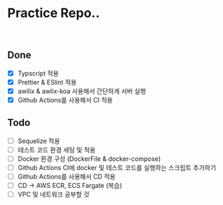 # Practice Repo..

<br>

## Done

- [x] Typscript 적용
- [x] Prettier & ESlint 적용
- [x] awilix & awlix-koa 사용해서 간단하게 서버 실행
- [x] Github Actions를 사용해서 CI 적용

## Todo

- [ ] Sequelize 적용
- [ ] 테스트 코드 환경 세팅 및 적용
- [ ] Docker 환경 구성 (DockerFile & docker-compose)
- [ ] Github Actions CI에 docker 및 테스트 코드를 실행하는 스크립트 추가하기
- [ ] Github Actions를 사용해서 CD 적용
- [ ] CD -> AWS ECR, ECS Fargate (복습)
- [ ] VPC 및 네트워크 공부할 것
